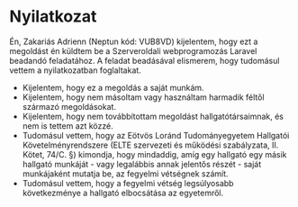 # Nyilatkozat

Én, Zakariás Adrienn (Neptun kód: VUB8VD) kijelentem, hogy ezt a megoldást én küldtem be a Szerveroldali webprogramozás Laravel beadandó feladatához. 
A feladat beadásával elismerem, hogy tudomásul vettem a nyilatkozatban foglaltakat.

- Kijelentem, hogy ez a megoldás a saját munkám.
- Kijelentem, hogy nem másoltam vagy használtam harmadik féltől származó megoldásokat. 
- Kijelentem, hogy nem továbbítottam megoldást hallgatótársaimnak, és nem is tettem azt közzé. 
- Tudomásul vettem, hogy az Eötvös Loránd Tudományegyetem Hallgatói Követelményrendszere (ELTE szervezeti és működési szabályzata, II. Kötet, 74/C. §) kimondja, hogy mindaddig, amíg egy hallgató egy másik hallgató munkáját - vagy legalábbis annak jelentős részét - saját munkájaként mutatja be, az fegyelmi vétségnek számít.
- Tudomásul vettem, hogy a fegyelmi vétség legsúlyosabb következménye a hallgató elbocsátása az egyetemről.
